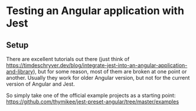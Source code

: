 # Testing an Angular application with Jest

## Setup

There are excellent tutorials out there (just think of https://timdeschryver.dev/blog/integrate-jest-into-an-angular-application-and-library), but for some reason, most of them are broken at one point or another. 
Usually they work for older Angular version, but not for the current version of Angular and Jest.

So simply take one of the official example projects as a starting point: https://github.com/thymikee/jest-preset-angular/tree/master/examples
